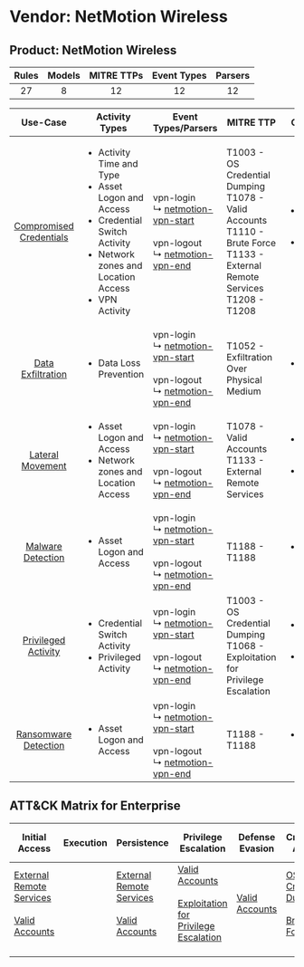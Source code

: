 Vendor: NetMotion Wireless
==========================
Product: NetMotion Wireless
---------------------------
| Rules | Models | MITRE TTPs | Event Types | Parsers |
|:-----:|:------:|:----------:|:-----------:|:-------:|
|  27   |   8    |     12     |     12      |   12    |

|                                 Use-Case                                  | Activity Types                                                                                                                                                             | Event Types/Parsers                                                                                                                                                                     | MITRE TTP                                                                                                                               | Content                                              |
|:-------------------------------------------------------------------------:| -------------------------------------------------------------------------------------------------------------------------------------------------------------------------- | --------------------------------------------------------------------------------------------------------------------------------------------------------------------------------------- | --------------------------------------------------------------------------------------------------------------------------------------- | ---------------------------------------------------- |
| [Compromised Credentials](../UseCases/usecase_compromised_credentials.md) | <ul><li>Activity Time  and Type</li><li>Asset Logon and Access</li><li>Credential Switch Activity</li><li>Network zones and Location Access</li><li>VPN Activity</li></ul> |  vpn-login<br> ↳ [netmotion-vpn-start](../Parsers/parserContent_netmotion-vpn-start.md)<br><br> vpn-logout<br> ↳ [netmotion-vpn-end](../Parsers/parserContent_netmotion-vpn-end.md)<br> | T1003 - OS Credential Dumping<br>T1078 - Valid Accounts<br>T1110 - Brute Force<br>T1133 - External Remote Services<br>T1208 - T1208<br> | <ul><li>16 Rules</li></ul><ul><li>6 Models</li></ul> |
|       [Data Exfiltration](../UseCases/usecase_data_exfiltration.md)       | <ul><li>Data Loss Prevention</li></ul>                                                                                                                                     |  vpn-login<br> ↳ [netmotion-vpn-start](../Parsers/parserContent_netmotion-vpn-start.md)<br><br> vpn-logout<br> ↳ [netmotion-vpn-end](../Parsers/parserContent_netmotion-vpn-end.md)<br> | T1052 - Exfiltration Over Physical Medium<br>                                                                                           | <ul><li>1 Rules</li></ul>                            |
|        [Lateral Movement](../UseCases/usecase_lateral_movement.md)        | <ul><li>Asset Logon and Access</li><li>Network zones and Location Access</li></ul>                                                                                         |  vpn-login<br> ↳ [netmotion-vpn-start](../Parsers/parserContent_netmotion-vpn-start.md)<br><br> vpn-logout<br> ↳ [netmotion-vpn-end](../Parsers/parserContent_netmotion-vpn-end.md)<br> | T1078 - Valid Accounts<br>T1133 - External Remote Services<br>                                                                          | <ul><li>2 Rules</li></ul><ul><li>1 Models</li></ul>  |
|       [Malware Detection](../UseCases/usecase_malware_detection.md)       | <ul><li>Asset Logon and Access</li></ul>                                                                                                                                   |  vpn-login<br> ↳ [netmotion-vpn-start](../Parsers/parserContent_netmotion-vpn-start.md)<br><br> vpn-logout<br> ↳ [netmotion-vpn-end](../Parsers/parserContent_netmotion-vpn-end.md)<br> | T1188 - T1188<br>                                                                                                                       | <ul><li>3 Rules</li></ul>                            |
|     [Privileged Activity](../UseCases/usecase_privileged_activity.md)     | <ul><li>Credential Switch Activity</li><li>Privileged Activity</li></ul>                                                                                                   |  vpn-login<br> ↳ [netmotion-vpn-start](../Parsers/parserContent_netmotion-vpn-start.md)<br><br> vpn-logout<br> ↳ [netmotion-vpn-end](../Parsers/parserContent_netmotion-vpn-end.md)<br> | T1003 - OS Credential Dumping<br>T1068 - Exploitation for Privilege Escalation<br>                                                      | <ul><li>2 Rules</li></ul><ul><li>1 Models</li></ul>  |
|    [Ransomware Detection](../UseCases/usecase_ransomware_detection.md)    | <ul><li>Asset Logon and Access</li></ul>                                                                                                                                   |  vpn-login<br> ↳ [netmotion-vpn-start](../Parsers/parserContent_netmotion-vpn-start.md)<br><br> vpn-logout<br> ↳ [netmotion-vpn-end](../Parsers/parserContent_netmotion-vpn-end.md)<br> | T1188 - T1188<br>                                                                                                                       | <ul><li>3 Rules</li></ul>                            |

ATT&CK Matrix for Enterprise
----------------------------
| Initial Access                                                                                                                                   | Execution | Persistence                                                                                                                                      | Privilege Escalation                                                                                                                                          | Defense Evasion                                                     | Credential Access                                                                                                                          | Discovery | Lateral Movement | Collection | Command and Control | Exfiltration                                                                           | Impact |
| ------------------------------------------------------------------------------------------------------------------------------------------------ | --------- | ------------------------------------------------------------------------------------------------------------------------------------------------ | ------------------------------------------------------------------------------------------------------------------------------------------------------------- | ------------------------------------------------------------------- | ------------------------------------------------------------------------------------------------------------------------------------------ | --------- | ---------------- | ---------- | ------------------- | -------------------------------------------------------------------------------------- | ------ |
| [External Remote Services](https://attack.mitre.org/techniques/T1133)<br><br>[Valid Accounts](https://attack.mitre.org/techniques/T1078)<br><br> |           | [External Remote Services](https://attack.mitre.org/techniques/T1133)<br><br>[Valid Accounts](https://attack.mitre.org/techniques/T1078)<br><br> | [Valid Accounts](https://attack.mitre.org/techniques/T1078)<br><br>[Exploitation for Privilege Escalation](https://attack.mitre.org/techniques/T1068)<br><br> | [Valid Accounts](https://attack.mitre.org/techniques/T1078)<br><br> | [OS Credential Dumping](https://attack.mitre.org/techniques/T1003)<br><br>[Brute Force](https://attack.mitre.org/techniques/T1110)<br><br> |           |                  |            |                     | [Exfiltration Over Physical Medium](https://attack.mitre.org/techniques/T1052)<br><br> |        |